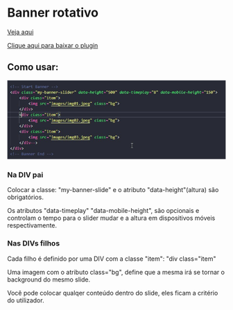 <h1>Banner rotativo</h1>

<a href="https://jsfiddle.net/ByakkoKa/jam9xL50/4/" target="new">Veja aqui</a>

<a href="https://github.com/ByakkoKa/JS-Plugins/raw/master/BannerSlider/BannerSlider.zip">Clique aqui para baixar o plugin</a>


<h2>Como usar:</h2>

![](images/screen.jpg)

<h3>Na DIV pai</h3>

<p>Colocar a classe: "my-banner-slide" e o atributo "data-height"(altura) são obrigatórios.</p>
<p>Os atributos "data-timeplay" "data-mobile-height", são opcionais e controlam o tempo para o slider mudar e a altura em dispositivos móveis respectivamente.</p>

<h3>Nas DIVs filhos</h3>

<p>Cada filho é definido por uma DIV com a classe "item": "div class="item"</p>
<p>Uma imagem com o atributo class="bg", define que a mesma irá se tornar o background do mesmo slide.</p>
<p>Você pode colocar qualqer conteúdo dentro do slide, eles ficam a critério do utilizador.</p>


